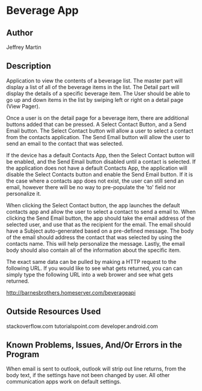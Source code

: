 # Beverage App

## Author

Jeffrey Martin

## Description

Application to view the contents of a beverage list.
The master part will display a list of all of the beverage items in the list.
The Detail part will display the details of a specific beverage item.
The User should be able to go up and down items in the list by swiping left or right on a detail page (View Pager).

Once a user is on the detail page for a beverage item, there are additional buttons added that can be pressed. A Select Contact Button, and a Send Email button. The Select Contact button will allow a user to select a contact from the contacts application. The Send Email button will allow the user to send an email to the contact that was selected.

If the device has a default Contacts App, then the Select Contact button will be enabled, and the Send Email button disabled until a contact is selected. If the application does not have a default Contacts App, the application will disable the Select Contacts button and enable the Send Email button. If it is the case where a contacts app does not exist, the user can still send an email, however there will be no way to pre-populate the 'to' field nor personalize it.

When clicking the Select Contact button, the app launches the default contacts app and allow the user to select a contact to send a email to.
When clicking the Send Email button, the app should take the email address of the selected user, and use that as the recipient for the email. The email should have a Subject auto-generated based on a pre-defined message. The body of the email should address the contact that was selected by using the contacts name. This will help personalize the message. Lastly, the email body should also contain all of the information about the specific item.

The exact same data can be pulled by making a HTTP request to the following URL. If you would like to see what gets returned, you can can simply type the following URL into a web brower and see what gets returned.

http://barnesbrothers.homeserver.com/beverageapi

## Outside Resources Used
stackoverflow.com
tutorialspoint.com
developer.android.com

## Known Problems, Issues, And/Or Errors in the Program
When email is sent to outlook, outlook will strip out line returns, from the body text, if the settings have not been changed by user.  All other communication apps work on default settings.




